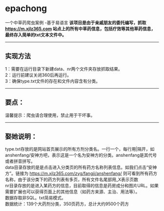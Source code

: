 # epachong
一个中草药爬虫案例 -基于易语言
**该项目是由于亲戚朋友的委托编写，抓取 https://m.xjlz365.com 站点上的所有中草药信息，包括疗效等其他草药信息，最终存入简单的txt文本文件中。**
****
## 实现方法  
1：需要在运行目录下新建data、nr两个文件夹存放抓取结果。  
2：运行前建议关闭360后再运行。  
3：确保type.txt文件的存在和文件内容含有分类。  
****
## 要点：  
温馨提示：爬虫请合理使用，禁止用于干坏事。  
****
## 娶她说明： 
type.txt存放的是网站首页展示的所有方剂分类名。一行一个，每行用|隔开，如anshenfang/安神方吧，表示这是一个名为安神方的分类。anshenfang是其代号或者拼音拼写。  
data目录存放的是是点击进入分类页的所有药方名称列表信息。如我们点击“安神方”。链接为 https://m.xjlz365.com/zyg/fangji/anshenfang/ 则可看到所有药方名称，由于该分类下的药方列表有多页，所有文件名尾部用_X表示页数  
nr目录存放的是进入某药方的信息，目前取得的信息是药房成分和图片URL。如果需要扩展也可以获得页面上的其他信息（如药方来源、主治、用法等）。  
数据存取非SQL。txt简易模式。  
数据统计：139个大药剂分类，350页药方，总计大约9500个药方  
